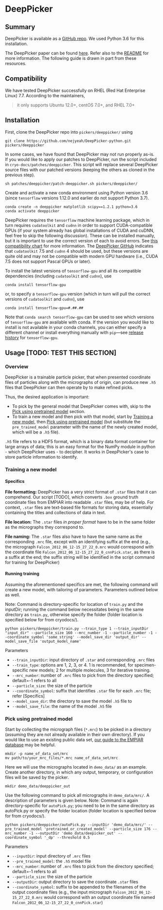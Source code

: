 # DeepPicker

## Summary

DeepPicker is available as a [GitHub repo](https://github.com/nejyeah/DeepPicker-python). We used Python 3.6 for this installation.

The DeepPicker paper can be found [here](https://arxiv.org/abs/1605.01838). Refer also to the [README](https://github.com/nejyeah/DeepPicker-python/blob/master/README.md) for more information. The following guide is drawn in part from these resources.

## Compatibility

We have tested DeepPicker successfully on RHEL (Red Hat Enterprise Linux) 7.7. According to the maintainers,

> it only supports Ubuntu 12.0+, centOS 7.0+, and RHEL 7.0+

## Installation

First, clone the DeepPicker repo into `pickers/deeppicker/` using 

```shell script
git clone https://github.com/nejyeah/DeepPicker-python.git pickers/deeppicker
```

In some cases, we have found that DeepPicker may not run properly as-is. If you would like to apply our patches to DeepPicker, run the script included in `cryo-docs/patches/deeppicker`. This script will replace several DeepPicker source files with our patched versions (keeping the others as cloned in the previous step).

```shell script
sh patches/deeppicker/patch-deeppicker.sh pickers/deeppicker/
```

Create and activate a new conda environment using Python version 3.6 (since `tensorflow` versions 1.12.0 and earlier do not support Python 3.7).

```shell script
conda create -n deeppicker matplotlib scipy==1.2.1 python=3.6
conda activate deeppicker
```

DeepPicker requires the `tensorflow` machine learning package, which in turn requires `cudatoolkit` and `cudnn` in order to support CUDA-compatible GPUs (if your system already has global installations of CUDA and cuDNN, feel free to skip the following discussion). These can be installed manually, but it is important to use the correct version of each to avoid errors. See [this compatibility chart](https://www.tensorflow.org/install/source#gpu) for more information. The [DeepPicker GitHub](https://github.com/nejyeah/DeepPicker-python#1-install-tensorflow) indicates that `cudatoolkit` 7.5 and `cudnn` 4 should be used, but these versions are quite old and may not be compatible with modern GPU hardware (i.e., CUDA 7.5 does not support Pascal GPUs or later).

To install the latest versions of `tensorflow-gpu` and all its compatible dependencies (including `cudatoolkit` and `cudnn`), use

```shell script
conda install tensorflow-gpu
```

or, to specify a `tensorflow-gpu` version (which in turn will pull the correct versions of `cudatoolkit` and `cudnn`), use 

```shell script
conda install tensorflow-gpu=#.##.##
```

Note that `conda search tensorflow-gpu` can be used to see which versions of `tensorflow-gpu` are available with conda. If the version you would like to install is not available in your conda channels, you can either specify a different channel or install everything manually with `pip`—see [release history](https://pypi.org/project/tensorflow-gpu/#history) for `tensorflow-gpu`.

## Usage [TODO: TEST THIS SECTION]

### Overview

DeepPicker is a trainable particle picker, that when presented coordinate files of particles along with the micrographs of origin, can produce new `.h5` files that DeepPicker can then operate by to make refined picks. 

Thus, the desired application is important:
- To pick by the general model that DeepPicker comes with, skip to the [Pick using pretrained model](#pick-using-pretrained-model) section.
- To train a new model and then pick with that model, start by [Training a new model](#training-a-new-model), then [Pick using pretrained model](#pick-using-pretrained-model) (but substitute the `pre_trained_model` parameter with the name of the newly created model, which will be a `.h5` file).

`.h5` file refers to a HDF5 format, which is a binary data format container for large arrays of data; this is an easy format for the NumPy module in python - which DeepPicker uses - to decipher. It works in DeepPicker's case to store particle information to identify. 

### Training a new model

#### Specifics

**File formatting:** DeepPicker has a very strict format of `.star` files that it can comprehend. Our script [TODO], which converts `.box` ground truth coordinate files from EMPIAR into readable `.star` files, may be of help. For context, `.star` files are text-based file formats for storing data, essentially containing the titles and collections of data in text. 

**File location:** The `.star` files *in proper format* have to be in the same folder as the micrographs they correspond to.

**File naming:** The `.star` files also have to have the same name as the corresponding `.mrc` file, except with an identifying suffix at the end (e.g., the micrograph `Falcon_2012_06_12-15_27_22_0.mrc` would correspond with the coordinate file `Falcon_2012_06_12-15_27_22_0_cnnPick.star`, as there is a suffix at the end; the suffix string will be identified in the script command for training for DeepPicker)

#### Running training

Assuming the aforementioned specifics are met, the following command will create a new model, with tailoring of parameters. Parameters outlined below as well.

Note: Command is directory-specific for location of `train.py` and the inputDir; running the command below necessitates being in the same directory as `train.py`, otherwise specify the folder (folder location is specified below for from cryodocs/). 

```shell script
python pickers/deeppicker/train.py --train_type 1 --train_inputDir "input_dir" --particle_size 160 --mrc_number -1 --particle_number -1 --coordinate_symbol 'some_string' --model_save_dir 'output_dir' --model_save_file 'output_model_name'
```

Parameters
- `--train_inputDir`: input directory of `.star` and corresponding `.mrc` files
- `--train_type`: options are 1, 2, 3, or 4. 1 is recommended, for specimen-specific new models; 2 for multiple molecules, 3 for iterative training.
- `--mrc_number`: number of `.mrc` files to pick from the directory specified; default=-1 refers to all
- `--particle_size`: the size of the particle
- `--coordinate_symbol`: suffix that identifies `.star` file for each `.mrc` file; refer [Specifics]
- `--model_save_dir`: the directory to save the model `.h5` file to
- `--model_save_file`: the name of the model `.h5` file


### Pick using pretrained model

Start by collecting the micrograph files (`*.mrc`) to be picked in a directory (assuming they are not already available in their own directory). If you would like to use an existing public data set, [our guide to the EMPIAR database](empiar.md) may be helpful.

```shell script
mkdir -p name_of_data_set/mrc
mv path/to/your_mrc_files/*.mrc name_of_data_set/mrc
```

Here we will use the micrographs located in `demo_data/` as an example. Create another directory, in which any output, temporary, or configuration files will be saved by the picker.

```shell script
mkdir demo_data/deeppicker_out
```

Use the following command to pick all micrographs in `demo_data/mrc/`. A description of parameters is given below.
Note: Command is again directory-specific for `autoPick.py`; you need to be in the same directory as autoPick.py or specify the folder location (folder location is specified below for from cryodocs/). 

```shell script
python pickers/deeppicker/autoPick.py --inputDir 'demo_data/mrc/' --pre_trained_model 'pretrained_or_created_model' --particle_size 176 --mrc_number -1 --outputDir 'demo_data/deepicker_out' --coordinate_symbol '_dp' --threshold 0.5
```

Parameters
- `--inputDir`: input directory of `.mrc` files
- `--pre_trained_model`: the `.h5` model file
- `--mrc_number`: number of `.mrc` files to pick from the directory specified; default=-1 refers to all
- `--particle_size`: the size of the particle
- `--outputDir`: output directory to save the coordinate `.star` files
- `--coordinate_symbol`: suffix to be appended to the filenames of the output coordinate files (e.g., the input micrograph `Falcon_2012_06_12-15_27_22_0.mrc` would correspond with an output coordinate file named `Falcon_2012_06_12-15_27_22_0_cnnPick.star`)





